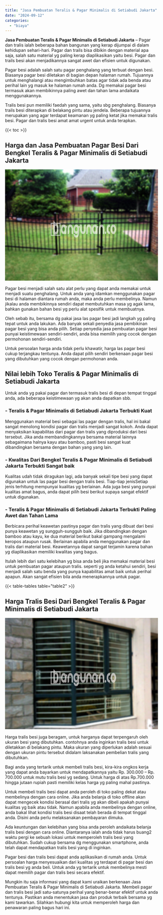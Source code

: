 ```yaml
---
title: "Jasa Pembuatan Teralis & Pagar Minimalis di Setiabudi Jakarta"
date: "2024-09-12"
categories: 
  - "biaya"
---
```


**Jasa Pembuatan Teralis & Pagar Minimalis di Setiabudi Jakarta** – Pagar dan tralis ialah beberapa bahan bangunan yang kerap dijumpai di dalam kehidupan sehari-hari. Pagar dan trails bisa dibikin dengan material apa saja, salah satu material yg paling kerap diaplikasikan yaitu besi. Pagar dan trails besi akan menjadikannya sangat awet dan efisien untuk digunakan.

Pagar besi adalah salah satu pagar penghalang yang terbuat dengan besi. Biasanya pagar besi diletakan di bagian depan halaman rumah. Tujuannya untuk menghalangi atau mengimbuhkan batas agar tidak ada benda atau perihal lain yg masuk ke halaman rumah anda. Dg memakai pagar besi termasuk akan membikinnya paling awet dan tahan lama andaikata menggunakannya.

Tralis besi pun memiliki faedah yang sama, yaitu sbg penghalang. Biasanya trails besi diterapkan di belakang pintu atau jendela. Beberapa tujuannya merupakan yang agar terdapat keamanan yg paling ketat jika memakai tralis besi. Pagar dan tralis besi amat amat urgent untuk anda terapkan.

{{< toc >}}

## Harga dan Jasa Pembuatan Pagar Besi Dari Bengkel Teralis & Pagar Minimalis di Setiabudi Jakarta

![Jasa Pembuatan Teralis & Pagar Minimalis di Setiabudi Jakarta](/images/pagar-minimalis-murah-13.png)

Pagar besi menjadi salah satu alat perlu yang dapat anda memakai untuk menjadi suatu penghalang. Untuk anda yang idamkan menggunakan pagar besi di halaman diantara rumah anda, maka anda perlu membelinya. Namun jikalau anda membikinnya sendiri dapat membutuhkan masa yg agak lama, bahkan gunakan bahan besi yg perlu alat spesifik untuk membuatnya.

Oleh sebab itu, bersama dg pakai jasa las pagar besi jadi langkah yg paling tepat untuk anda lakukan. Ada banyak sekali penyedia jasa pembikinan pagar besi yang bisa anda pilih. Setiap penyedia jasa pembuatan pagar besi punyai keistimewaan sendiri-sendiri, anda bisa memilih yang cocok dengan permohonan sendiri-sendiri.

Untuk persoalan harga anda tidak perlu khawatir, harga las pagar besi cukup terjangkau tentunya. Anda dapat pilih sendiri berkenaan pagar besi yang dibutuhkan yang cocok dengan permohonan anda.

## Nilai lebih Toko Teralis & Pagar Minimalis di Setiabudi Jakarta

Untuk anda yg pakai pagar dan termasuk tralis besi di depan tempat tinggal anda, ada beberapa keistimewaan yg akan anda dapatkan sbb.

### \- Teralis & Pagar Minimalis di Setiabudi Jakarta Terbukti Kuat

Menggunakan material besi sebagai las pagar dengan tralis, hal ini bakal sangat menolong kondisi pagar dan tralis menjadi sangat kokoh. Anda dapat menyaksikan kapabilitas dari pagar dan tralis yang diproduksi dari besi tersebut. Jika anda membandingkannya bersama material lainnya sebagaimana halnya kayu atau bamboo, pasti besi sangat kuat dibandingkan bersama dengan bahan yang yang lain.

### \- Kwalitas Dari Bengkel Teralis & Pagar Minimalis di Setiabudi Jakarta Terbukti Sangat baik

Kualitas udah tidak diragukan lagi, ada banyak sekali tipe besi yang dapat digunakan untuk las pagar besi dengan tralis besi. Tiap-tiap jenisSetiap jenis terhitung mempunyai kualitas yg berlainan. Ada juga besi yang punyai kualitas amat bagus, anda dapat pilih besi berikut supaya sangat efektif untuk digunakan.

### \- Teralis & Pagar Minimalis di Setiabudi Jakarta Terbukti Paling Awet dan Tahan Lama

Berbicara perihal keawetan pastinya pagar dan tralis yang dibuat dari besi punya keawetan yg sungguh-sungguh baik. Jika dibandingkan dengan bamboo atau kayu, ke dua material berikut bakal gampang mengalami keropos ataupun rusak. Berlainan apabila anda menggunakan pagar dan tralis dari material besi. Keawetannya dapat sangat terjamin karena bahan yg diaplikasikan memiliki kwalitas yang bagus.

Itulah lebih dari satu kelebihan yg bisa anda beli jika memakai material besi untuk pembuatan pagar ataupun tralis. seperti yg anda ketahui sendiri, besi menjadi salah satu benda yang punya kapabilitas amat baik untuk perihal apapun. Akan sangat efisien bila anda menerapkannya untuk pagar.

{{< table-tables table="table2" >}}

## Harga Tralis Besi Dari Bengkel Teralis & Pagar Minimalis di Setiabudi Jakarta

![Jasa Pembuatan Teralis & Pagar Minimalis di Setiabudi Jakarta](/images/teralis-minimalis-murah-08.png)

Harga tralis besi juga beragam, untuk harganya dapat terpengaruh oleh ukuran besi yang dibutuhkan. contohnya anda inginkan tralis besi untuk diletakkan di belakang pintu. Maka ukuran yang diperlukan adalah sesuai dengan ukuran pintu tersebut didalam laksanakan pembelian tralis yang dibutuhkan.

Bagi anda yang tertarik untuk membeli tralis besi, kira-kira ongkos kerja yang dapat anda bayarkan untuk mendapatkannya yaitu Rp. 300.000 – Rp. 700.000 untuk mutu tralis besi yg sedang. Untuk harga di atas Rp.700.000 hingga jutaan rupiah pasti memiliki kelas harga yg paling mahal pastinya.

Untuk membeli tralis besi dapat anda peroleh di toko paling dekat atau membelinya dengan cara online. Jika anda belanja di toko offline akan dapat mengecek kondisi berasal dari tralis yg akan dibeli apakah punyai kualitas yg baik atau tidak. Namun apabila anda membelinya dengan online, anda bakal lihat kondisi tralis besi disaat telah berada di tempat tinggal anda. Disini anda perlu melaksanakan pembayaran dimuka.

Ada keuntungan dan kelebihan yang bisa anda peroleh andaikata belanja tralis besi dengan cara online. Diantaranya ialah anda tidak harus buang2 waktu pergi ke sebuah lokasi untuk memperoleh tralis besi yang dibutuhkan. Sudah cukup bersama dg menggunakan smartphone, anda telah dapat mendapatkan tralis besi yang di inginkan.

Pagar besi dan tralis besi dapat anda aplikasikan di rumah anda. Untuk persoalan harga menyesuaikan dari kualitas yg terdapat di pagar besi dan tralis besi yg anda beli. Untuk anda yg tertarik untuk membelinya mesti dapat memilih pagar dan tralis besi secara efektif.

Mungkin itu saja informasi yang dapat kami uraikan berkenaan Jasa Pembuatan Teralis & Pagar Minimalis di Setiabudi Jakarta. Membeli pagar dan tralis besi jadi satu-satunya perihal yang benar-benar efektif untuk anda tentunya. Pastikan anda menentukan jasa dan produk terbaik bersama yg kami tawarkan. Silahkan hubungi kita untuk memperoleh harga dan penawaran paling bagus hari ini.
